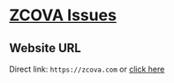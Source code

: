 # [ZCOVA Issues](https://github.com/logicwisesoftware/zcova/issues)

## Website URL

Direct link: `https://zcova.com` or [click here](https://zcova.com)
